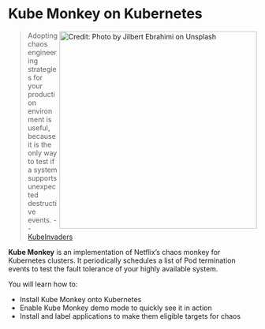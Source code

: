 # Kube Monkey on Kubernetes #

<img align="right" alt="Credit: Photo by Jilbert Ebrahimi on Unsplash" title="Credit: Photo by Jilbert Ebrahimi on Unsplash" src="./assets/jilbert-ebrahimi-pVEcNabAg9o-unsplash.jpg" width=400>

> Adopting chaos engineering strategies for your production environment is useful, because it is the only way to test if a system supports unexpected destructive events. -- [KubeInvaders](https://kubernetes.io/blog/2020/01/22/kubeinvaders-gamified-chaos-engineering-tool-for-kubernetes)

**Kube Monkey** is an implementation of Netflix’s chaos monkey for Kubernetes clusters. It periodically schedules a list of Pod termination events to test the fault tolerance of your highly available system.

You will learn how to:

- Install Kube Monkey onto Kubernetes
- Enable Kube Monkey demo mode to quickly see it in action
- Install and label applications to make them eligible targets for chaos

